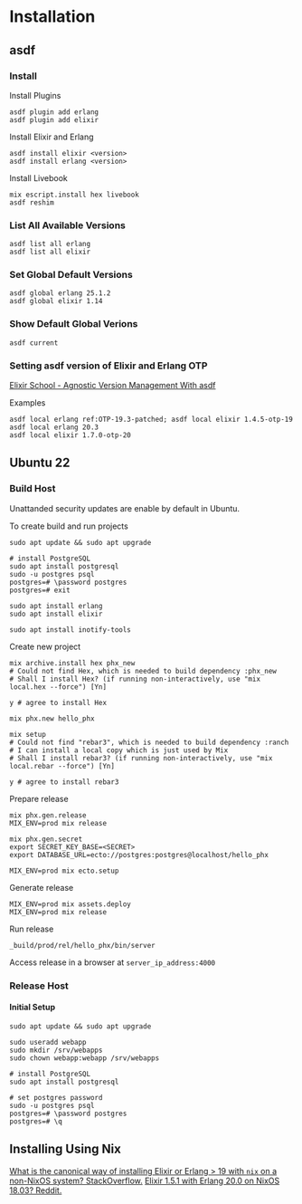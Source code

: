 # Installation

## asdf

### Install

Install Plugins

    asdf plugin add erlang
    asdf plugin add elixir

Install Elixir and Erlang

    asdf install elixir <version>
    asdf install erlang <version>

Install Livebook

    mix escript.install hex livebook
    asdf reshim

### List All Available Versions

    asdf list all erlang
    asdf list all elixir

### Set Global Default Versions

    asdf global erlang 25.1.2
    asdf global elixir 1.14

### Show Default Global Verions

    asdf current

### Setting asdf version of Elixir and Erlang OTP

[Elixir School - Agnostic Version Management With asdf](https://elixirschool.com/blog/asdf-version-management/)

Examples

    asdf local erlang ref:OTP-19.3-patched; asdf local elixir 1.4.5-otp-19
    asdf local erlang 20.3
    asdf local elixir 1.7.0-otp-20

## Ubuntu 22

### Build Host

Unattanded security updates  are enable by default in Ubuntu.

To create build and run projects

    sudo apt update && sudo apt upgrade

    # install PostgreSQL
    sudo apt install postgresql
    sudo -u postgres psql
    postgres=# \password postgres
    postgres=# exit

    sudo apt install erlang
    sudo apt install elixir

    sudo apt install inotify-tools

Create new project

    mix archive.install hex phx_new
    # Could not find Hex, which is needed to build dependency :phx_new
    # Shall I install Hex? (if running non-interactively, use "mix local.hex --force") [Yn]

    y # agree to install Hex

    mix phx.new hello_phx

    mix setup
    # Could not find "rebar3", which is needed to build dependency :ranch
    # I can install a local copy which is just used by Mix
    # Shall I install rebar3? (if running non-interactively, use "mix local.rebar --force") [Yn]

    y # agree to install rebar3

Prepare release

    mix phx.gen.release
    MIX_ENV=prod mix release

    mix phx.gen.secret
    export SECRET_KEY_BASE=<SECRET>
    export DATABASE_URL=ecto://postgres:postgres@localhost/hello_phx

    MIX_ENV=prod mix ecto.setup

Generate release

    MIX_ENV=prod mix assets.deploy
    MIX_ENV=prod mix release

Run release

    _build/prod/rel/hello_phx/bin/server

Access release in a browser at `server_ip_address:4000`

### Release Host

#### Initial Setup

    sudo apt update && sudo apt upgrade

    sudo useradd webapp
    sudo mkdir /srv/webapps
    sudo chown webapp:webapp /srv/webapps

    # install PostgreSQL
    sudo apt install postgresql

    # set postgres password
    sudo -u postgres psql
    postgres=# \password postgres
    postgres=# \q

## Installing Using Nix

[What is the canonical way of installing Elixir or Erlang > 19 with `nix` on a non-NixOS system? StackOverflow.](https://stackoverflow.com/questions/51371028/what-is-the-canonical-way-of-installing-elixir-on-erlang-19-with-nix-on-a-no/51384383#51384383)
[Elixir 1.5.1 with Erlang 20.0 on NixOS 18.03? Reddit.](https://www.reddit.com/r/NixOS/comments/73ceks/elixir_151_with_erlang_200_on_nixos_1803/)
